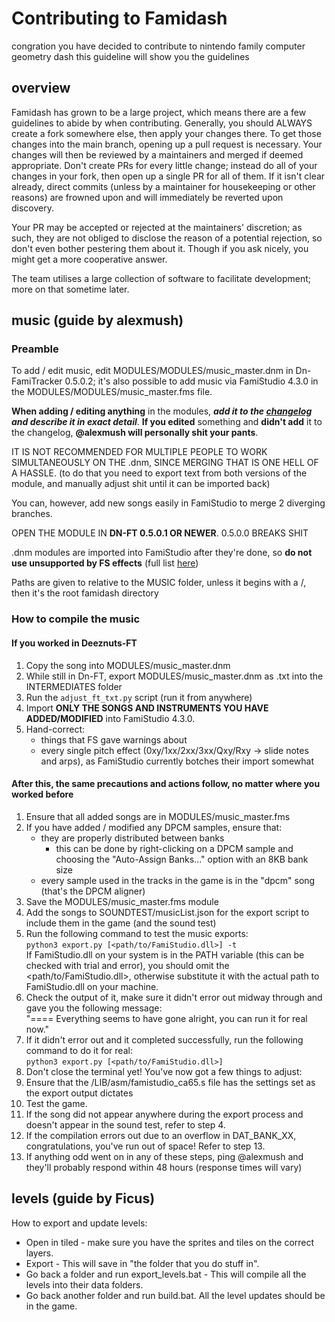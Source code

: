 # Contributing to Famidash

congration you have decided to contribute to nintendo family computer geometry dash this guideline will show you the guidelines

## overview

Famidash has grown to be a large project, which means there are a few guidelines to abide by when contributing. Generally, you should ALWAYS create a fork somewhere else, then apply your changes there. To get those changes into the main branch, opening up a pull request is necessary. Your changes will then be reviewed by a maintainers and merged if deemed appropriate. Don't create PRs for every little change; instead do all of your changes in your fork, then open up a single PR for all of them. If it isn't clear already, direct commits (unless by a maintainer for housekeeping or other reasons) are frowned upon and will immediately be reverted upon discovery.

Your PR may be accepted or rejected at the maintainers' discretion; as such, they are not obliged to disclose the reason of a potential rejection, so don't even bother pestering them about it. Though if you ask nicely, you might get a more cooperative answer.

The team utilises a large collection of software to facilitate development; more on that sometime later.

## music (guide by alexmush)

### Preamble

To add / edit music, edit MODULES/MODULES/music_master.dnm in Dn-FamiTracker 0.5.0.2; it's also possible to add music via FamiStudio 4.3.0 in the MODULES/MODULES/music_master.fms file.

**When adding / editing anything** in the modules, ***add it to the [changelog](MUSIC/CHANGELOG.txt) and describe it in exact detail***. **If you edited** something and **didn't add** it to the changelog, **@alexmush will personally shit your pants**.

IT IS NOT RECOMMENDED FOR MULTIPLE PEOPLE TO WORK SIMULTANEOUSLY ON THE .dnm, SINCE MERGING THAT IS ONE HELL OF A HASSLE.
(to do that you need to export text from both versions of the module, and manually adjust shit until it can be imported back)

You can, however, add new songs easily in FamiStudio to merge 2 diverging branches.

OPEN THE MODULE IN **DN-FT 0.5.0.1 OR NEWER**. 0.5.0.0 BREAKS SHIT

.dnm modules are imported into FamiStudio after they're done, so **do not use unsupported by FS effects** (full list [here](https://famistudio.org/doc/import/#famitracker-text-or-binary))

Paths are given to relative to the MUSIC folder, unless it begins with a /, then it's the root famidash directory

### How to compile the music

#### If you worked in Deeznuts-FT

1. Copy the song into MODULES/music_master.dnm
2. While still in Dn-FT, export MODULES/music_master.dnm as .txt into the INTERMEDIATES folder
3. Run the `adjust_ft_txt.py` script (run it from anywhere)
4. Import **ONLY THE SONGS AND INSTRUMENTS YOU HAVE ADDED/MODIFIED** into FamiStudio 4.3.0.
5. Hand-correct:
   - things that FS gave warnings about
   - every single pitch effect (0xy/1xx/2xx/3xx/Qxy/Rxy -> slide notes and arps), as FamiStudio currently botches their import somewhat

#### After this, the same precautions and actions follow, no matter where you worked before

1. Ensure that all added songs are in MODULES/music_master.fms
2. If you have added / modified any DPCM samples, ensure that:
    - they are properly distributed between banks
        - this can be done by right-clicking on a DPCM sample and choosing the "Auto-Assign Banks..." option with an 8KB bank size
    - every sample used in the tracks in the game is in the "dpcm" song (that's the DPCM aligner)
3. Save the MODULES/music_master.fms module
4. Add the songs to SOUNDTEST/musicList.json for the export script to include them in the game (and the sound test)
5. Run the following command to test the music exports:<br>`python3 export.py [<path/to/FamiStudio.dll>] -t`<br>If FamiStudio.dll on your system is in the PATH variable (this can be checked with trial and error), you should omit the <path/to/FamiStudio.dll>, otherwise substitute it with the actual path to FamiStudio.dll on your machine.
6. Check the output of it, make sure it didn't error out midway through and gave you the following message:<br>"==== Everything seems to have gone alright, you can run it for real now."
7. If it didn't error out and it completed successfully, run the following command to do it for real:<br>`python3 export.py [<path/to/FamiStudio.dll>]`
8. Don't close the terminal yet! You've now got a few things to adjust:
9. Ensure that the /LIB/asm/famistudio_ca65.s file has the settings set as the export output dictates
10. Test the game.
11. If the song did not appear anywhere during the export process and doesn't appear in the sound test, refer to step 4.
12. If the compilation errors out due to an overflow in DAT_BANK_XX, congratulations, you've run out of space! Refer to step 13.
13. If anything odd went on in any of these steps, ping @alexmush and they'll probably respond within 48 hours (response times will vary)

## levels (guide by Ficus)

How to export and update levels:

* Open in tiled - make sure you have the sprites and tiles on the correct layers.
* Export - This will save in "the folder that you do stuff in".
* Go back a folder and run export_levels.bat - This will compile all the levels into their data folders.
* Go back another folder and run build.bat. All the level updates should be in the game.